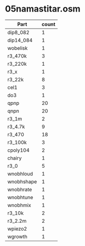 05namastitar.osm
==========
| **Part** | **count** |
|----------|-----------|
|dip8_082|1| 
|dip14_084|1| 
|wobelisk|1| 
|r3_470k|3| 
|r3_220k|1| 
|r3_x|1| 
|r3_22k|8| 
|cel1|3| 
|do3|1| 
|qpnp|20| 
|qnpn|20| 
|r3_1m|2| 
|r3_4.7k|9| 
|r3_470|18| 
|r3_100k|3| 
|cpoly104|2| 
|chairy|1| 
|r3_0|5| 
|wnobhloud|1| 
|wnobhshape|1| 
|wnobhrate|1| 
|wnobhtune|1| 
|wnobhmix|1| 
|r3_10k|2| 
|r3_2.2m|2| 
|wpiezo2|1| 
|wgrowth|1| 
